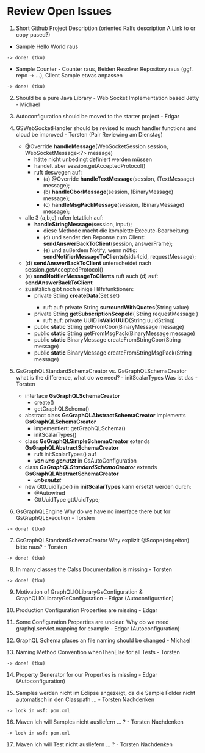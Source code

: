 # Review Open Issues 
1. Short Github Project Description (oriented Ralfs description A Link to or copy pased?)
- Sample Hello World raus 

```
-> done! (tku)
```

- Sample Counter - Counter raus, Beiden Resolver Repository raus (ggf. repo -> ...), Client Sample etwas anpassen 

```
-> done! (tku)
```

2. Should be a pure Java Library - Web Socket Implementation based Jetty - Michael 
3. Autoconfiguration should be moved to the starter project - Edgar 

4. GSWebSocketHandler should be revised to much handler functions and cloud be improved  - Torsten (Pair Reviewing am Dienstag)

   - @Override **handleMessage**(WebSocketSession session, WebSocketMessage<?> message)
     - hätte nicht unbedingt definiert werden müssen
     - handelt aber session.getAcceptedProtocol()
     - ruft deswegen auf:
       - (a) @Override **handleTextMessage**(session, (TextMessage) message);
       - (b) **handleCborMessage**(session, (BinaryMessage) message);
       - (c) **handleMsgPackMessage**(session, (BinaryMessage) message);
   - alle 3 (a,b,c) rufen letztlich auf:
     - **handleStringMessage**(session, input);
       - diese Methode macht die komplette Execute-Bearbeitung
       - (d) und sendet den Reponse zum Client: **sendAnswerBackToClient**(session, answerFrame);
       - (e) und außerdem Notify, wenn nötig: **sendNotifierMessageToClients**(sids4cid, requestMessage);
   - (d) **sendAnswerBackToClient** unterscheidet nach session.getAcceptedProtocol()
   - (e) **sendNotifierMessageToClients** ruft auch (d) auf: **sendAnswerBackToClient**
   - zusätzlich gibt noch einige Hilfsfunktionen:
     - private String **createData**(Set<String> set)
       - ruft auf: private String **surroundWithQuotes**(String value)
     - private String **getSubscriptionScopeId**( String requestMessage )
       - ruft auf: private UUID **isValidUUID**(String uuidString)
     - public **static** String getFromCbor(BinaryMessage message)
     - public **static** String getFromMsgPack(BinaryMessage message)
     - public **static** BinaryMessage createFromStringCbor(String message)
     - public **static** BinaryMessage createFromStringMsgPack(String message)

5. GsGraphQLStandardSchemaCreator vs. GsGraphQLSchemaCreator what is the difference, what do we need? - initScalarTypes Was ist das - Torsten 

   - interface **GsGraphQLSchemaCreator**
     - create()
     - getGraphQLSchema()
   - abstract class **GsGraphQLAbstractSchemaCreator** implements **GsGraphQLSchemaCreator**
     - impementiert: getGraphQLSchema()
     - initScalarTypes()
   - class **GsGraphQLSimpleSchemaCreator** extends **GsGraphQLAbstractSchemaCreator**
     - ruft initScalarTypes() auf
     - ***von uns genutzt*** in GsAutoConfiguration
   - class **_GsGraphQLStandardSchemaCreator_** extends **GsGraphQLAbstractSchemaCreator**
     - ***unbenutzt***
   - new GttUuidType() in **initScalarTypes** kann ersetzt werden durch:
     - @Autowired
     - GttUuidType gttUuidType;

6. GsGraphQLEngine Why do we have no interface there but for GsGraphQLExecution - Torsten 

```
-> done! (tku)
```

7. GsGraphQLStandardSchemaCreator Why explizit @Scope(singelton) bitte raus? - Torsten 

```
-> done! (tku)
```

8. In many classes the Calss Documentation is missing - Torsten 

```
-> done! (tku)
```

9. Motivation of GraphQLIOLibraryGsConfiguration & GraphQLIOLibraryGsConfiguration - Edgar (Autoconfiguration)
10. Production Configuration Properties are missing - Edgar 
11. Some Configuration Properties are unclear. Why do we need graphql.servlet.mapping for example - Edgar (Autoconfiguration)
12. GraphQL Schema places an file naming should be changed - Michael 

13. Naming Method Convention whenThenElse for all Tests - Torsten 

```
-> done! (tku)
```

14. Property Generator for our Properties is missing - Edgar (Autoconfiguration)

15. Samples werden nicht im Eclipse angezeigt, da die Sample Folder nicht automatisch in den Classpath ... - Torsten Nachdenken 

```
-> look in wsf: pom.xml
```

16. Maven Ich will Samples nicht ausliefern ... ? - Torsten Nachdenken 

```
-> look in wsf: pom.xml
```

17. Maven Ich will Test nicht ausliefern ... ? - Torsten Nachdenken 
